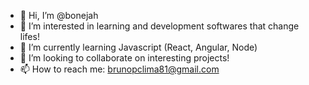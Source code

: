 - 👋 Hi, I’m @bonejah
- 👀 I’m interested in learning and development softwares that change lifes!
- 🌱 I’m currently learning Javascript (React, Angular, Node)
- 💞️ I’m looking to collaborate on interesting projects!
- 📫 How to reach me: brunopclima81@gmail.com

<!---
bonejah/bonejah is a ✨ special ✨ repository because its `README.md` (this file) appears on your GitHub profile.
You can click the Preview link to take a look at your changes.
--->

